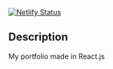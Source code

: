 [![Netlify Status](https://api.netlify.com/api/v1/badges/7cd9915d-2ee5-4846-9e74-6cbb505555d4/deploy-status)](https://app.netlify.com/sites/frosty-lalande-e076a6/deploys)
## Description
My portfolio made in React.js